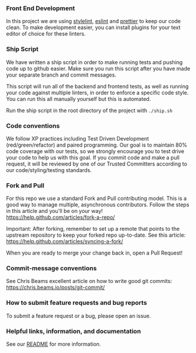 ### Front End Development

In this project we are using [stylelint](https://stylelint.io), [eslint](https://eslint.org) and [prettier](https://prettier.io) to keep our code clean. To make development easier, you can install plugins for your text editor of choice for these linters.

### Ship Script

We have written a ship script in order to make running tests and pushing code up to github easier. Make sure you run this script after you have made your separate branch and commit messages.

This script will run all of the backend and frontend tests, as well as running your code against multiple linters, in order to enforce a specific code style. You can run this all manually yourself but this is automated.

Run the ship script in the root directory of the project with `./ship.sh`

### Code conventions

We follow XP practices including Test Driven Development (red/green/refactor) and paired programming. Our goal is to maintain 80% code coverage with our tests, so we strongly encourage you to test drive your code to help us with this goal. If you commit code and make a pull request, it will be reviewed by one of our Trusted Committers according to our code/styling/testing standards.

### Fork and Pull

For this repo we use a standard Fork and Pull contributing model. This is a good way to manage multiple, asynchronous contributors. Follow the steps in this article and you'll be on your way! https://help.github.com/articles/fork-a-repo/

Important: After forking, remember to set up a remote that points to the upstream repository to keep your forked repo up-to-date. See this article: https://help.github.com/articles/syncing-a-fork/

When you are ready to merge your change back in, open a Pull Request!

### Commit-message conventions

See Chris Beams excellent article on how to write good git commits: https://chris.beams.io/posts/git-commit/

### How to submit feature requests and bug reports

To submit a feature request or a bug, please open an issue.

### Helpful links, information, and documentation

See our [README](./README.md) for more information.
